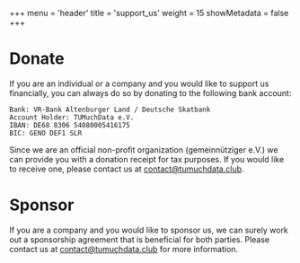 +++
menu = 'header'
title = 'support_us'
weight = 15
showMetadata = false
+++

# Donate

If you are an individual or a company and you would like to support us financially, you can always do so by donating to the following bank account:

```
Bank: VR-Bank Altenburger Land / Deutsche Skatbank
Account Holder: TUMuchData e.V.
IBAN: DE68 8306 54080005416175
BIC: GENO DEF1 SLR
```


Since we are an official non-profit organization (gemeinnütziger e.V.) we can provide you with a donation receipt for tax purposes. If you would like to receive one, please contact us at contact@tumuchdata.club.

# Sponsor

If you are a company and you would like to sponsor us, we can surely work out a sponsorship agreement that is beneficial for both parties. Please contact us at contact@tumuchdata.club for more information.